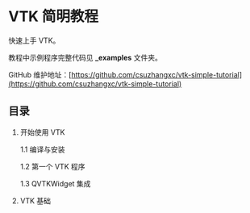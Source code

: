 # VTK 简明教程

快速上手 VTK。

教程中示例程序完整代码见 **_examples** 文件夹。

GitHub 维护地址：[https://github.com/csuzhangxc/vtk-simple-tutorial](https://github.com/csuzhangxc/vtk-simple-tutorial)

## 目录

1. 开始使用 VTK

    1.1 编译与安装

    1.2 第一个 VTK 程序

    1.3 QVTKWidget 集成

2. VTK 基础
